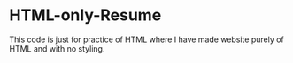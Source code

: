 # HTML-only-Resume
This code is just for practice of HTML where I have made website purely of HTML and with no styling.
